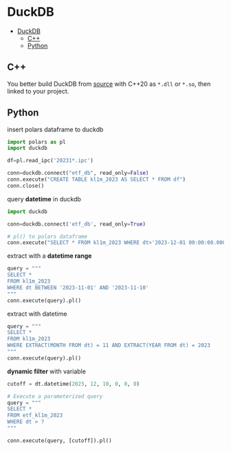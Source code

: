 # DuckDB

- [DuckDB](#duckdb)
  - [C++](#c)
  - [Python](#python)

## C++

You better build DuckDB from [source](https://github.com/duckdb/duckdb) with C++20 as `*.dll` or `*.so`, then linked to your project.

## Python

insert polars dataframe to duckdb

```py
import polars as pl
import duckdb

df=pl.read_ipc('20231*.ipc')

conn=duckdb.connect("etf_db", read_only=False)
conn.execute("CREATE TABLE kl1m_2023 AS SELECT * FROM df")
conn.close()
```

query **datetime** in duckdb

```py
import duckdb

conn=duckdb.connect('etf_db', read_only=True)

# pl() to polars dataframe
conn.execute("SELECT * FROM kl1m_2023 WHERE dt>'2023-12-01 00:00:00.000' and code=1").pl()

```

extract with a **datetime range**

```py
query = """
SELECT *
FROM kl1m_2023
WHERE dt BETWEEN '2023-11-01' AND '2023-11-10'
"""
conn.execute(query).pl()
```

extract with datetime

```py
query = """
SELECT *
FROM kl1m_2023
WHERE EXTRACT(MONTH FROM dt) = 11 AND EXTRACT(YEAR FROM dt) = 2023
"""
conn.execute(query).pl()
```

**dynamic filter** with variable

```py
cutoff = dt.datetime(2023, 12, 10, 0, 0, 0)

# Execute a parameterized query
query = """
SELECT *
FROM etf_kl1m_2023
WHERE dt > ?
"""

conn.execute(query, [cutoff]).pl()
```